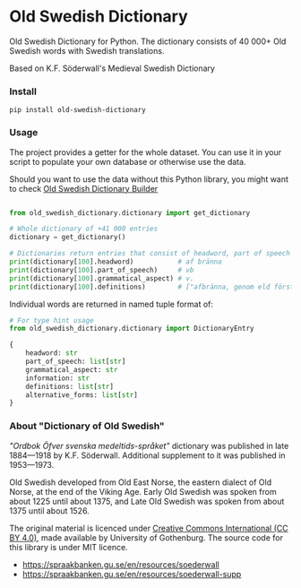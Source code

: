 # Old Swedish Dictionary

Old Swedish Dictionary for Python. The dictionary consists of 40 000+ Old Swedish words with Swedish translations.

Based on K.F. Söderwall's Medieval Swedish Dictionary

### Install

`pip install old-swedish-dictionary`

### Usage

The project provides a getter for the whole dataset. You can use it in your script to populate your own database or otherwise use the data.

Should you want to use the data without this Python library, you might want to check [Old Swedish Dictionary Builder](https://github.com/stscoundrel/old-swedish-dictionary-builder)

```python

from old_swedish_dictionary.dictionary import get_dictionary

# Whole dictionary of +41 000 entries
dictionary = get_dictionary()

# Dictionaries return entries that consist of headword, part of speech and definition.
print(dictionary[100].headword)           # af bränna
print(dictionary[100].part_of_speech)     # vb
print(dictionary[100].grammatical_aspect) # v.
print(dictionary[100].definitions)        # ["afbränna, genom eld förstöra. hans trähws the af brendhe  [...and more]]

```

Individual words are returned in named tuple format of:

```python
# For type hint usage
from old_swedish_dictionary.dictionary import DictionaryEntry

{
    headword: str
    part_of_speech: list[str]
    grammatical_aspect: str
    information: str
    definitions: list[str]
    alternative_forms: list[str]
}
```

### About "Dictionary of Old Swedish"

_"Ordbok Öfver svenska medeltids-språket"_ dictionary was published in late 1884—1918 by K.F. Söderwall. Additional supplement to it was published in 1953—1973.

Old Swedish developed from Old East Norse, the eastern dialect of Old Norse, at the end of the Viking Age. Early Old Swedish was spoken from about 1225 until about 1375, and Late Old Swedish was spoken from about 1375 until about 1526.

The original material is licenced under [Creative Commons International (CC BY 4.0)](https://creativecommons.org/licenses/by/4.0/), made available by University of Gothenburg. The source code for this library is under MIT licence.

- https://spraakbanken.gu.se/en/resources/soederwall
- https://spraakbanken.gu.se/en/resources/soederwall-supp

